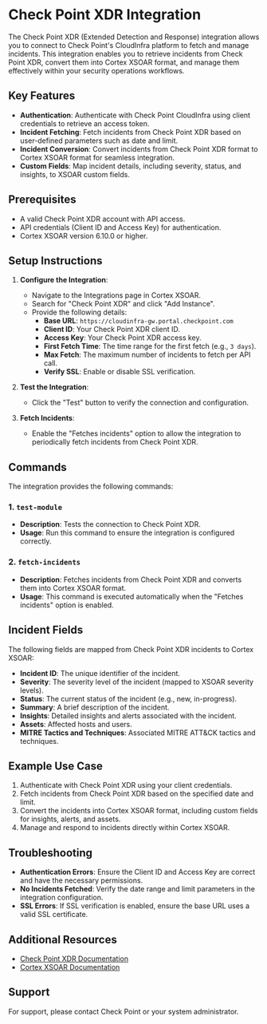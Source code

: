 # Check Point XDR Integration

The Check Point XDR (Extended Detection and Response) integration allows you to connect to Check Point's CloudInfra platform to fetch and manage incidents. This integration enables you to retrieve incidents from Check Point XDR, convert them into Cortex XSOAR format, and manage them effectively within your security operations workflows.

## Key Features

- **Authentication**: Authenticate with Check Point CloudInfra using client credentials to retrieve an access token.
- **Incident Fetching**: Fetch incidents from Check Point XDR based on user-defined parameters such as date and limit.
- **Incident Conversion**: Convert incidents from Check Point XDR format to Cortex XSOAR format for seamless integration.
- **Custom Fields**: Map incident details, including severity, status, and insights, to XSOAR custom fields.

## Prerequisites

- A valid Check Point XDR account with API access.
- API credentials (Client ID and Access Key) for authentication.
- Cortex XSOAR version 6.10.0 or higher.

## Setup Instructions

1. **Configure the Integration**:
   - Navigate to the Integrations page in Cortex XSOAR.
   - Search for "Check Point XDR" and click "Add Instance".
   - Provide the following details:
     - **Base URL**: `https://cloudinfra-gw.portal.checkpoint.com`
     - **Client ID**: Your Check Point XDR client ID.
     - **Access Key**: Your Check Point XDR access key.
     - **First Fetch Time**: The time range for the first fetch (e.g., `3 days`).
     - **Max Fetch**: The maximum number of incidents to fetch per API call.
     - **Verify SSL**: Enable or disable SSL verification.

2. **Test the Integration**:
   - Click the "Test" button to verify the connection and configuration.

3. **Fetch Incidents**:
   - Enable the "Fetches incidents" option to allow the integration to periodically fetch incidents from Check Point XDR.

## Commands

The integration provides the following commands:

### 1. `test-module`

- **Description**: Tests the connection to Check Point XDR.
- **Usage**: Run this command to ensure the integration is configured correctly.

### 2. `fetch-incidents`

- **Description**: Fetches incidents from Check Point XDR and converts them into Cortex XSOAR format.
- **Usage**: This command is executed automatically when the "Fetches incidents" option is enabled.

## Incident Fields

The following fields are mapped from Check Point XDR incidents to Cortex XSOAR:

- **Incident ID**: The unique identifier of the incident.
- **Severity**: The severity level of the incident (mapped to XSOAR severity levels).
- **Status**: The current status of the incident (e.g., new, in-progress).
- **Summary**: A brief description of the incident.
- **Insights**: Detailed insights and alerts associated with the incident.
- **Assets**: Affected hosts and users.
- **MITRE Tactics and Techniques**: Associated MITRE ATT&CK tactics and techniques.

## Example Use Case

1. Authenticate with Check Point XDR using your client credentials.
2. Fetch incidents from Check Point XDR based on the specified date and limit.
3. Convert the incidents into Cortex XSOAR format, including custom fields for insights, alerts, and assets.
4. Manage and respond to incidents directly within Cortex XSOAR.

## Troubleshooting

- **Authentication Errors**: Ensure the Client ID and Access Key are correct and have the necessary permissions.
- **No Incidents Fetched**: Verify the date range and limit parameters in the integration configuration.
- **SSL Errors**: If SSL verification is enabled, ensure the base URL uses a valid SSL certificate.

## Additional Resources

- [Check Point XDR Documentation](https://www.checkpoint.com/products/extended-detection-response-xdr/)
- [Cortex XSOAR Documentation](https://docs.paloaltonetworks.com/cortex/cortex-xsoar)

## Support

For support, please contact Check Point or your system administrator.
